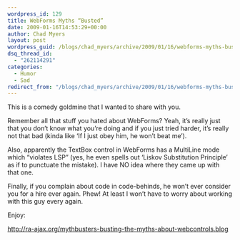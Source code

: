 ```yaml
---
wordpress_id: 129
title: WebForms Myths “Busted”
date: 2009-01-16T14:53:29+00:00
author: Chad Myers
layout: post
wordpress_guid: /blogs/chad_myers/archive/2009/01/16/webforms-myths-busted.aspx
dsq_thread_id:
  - "262114291"
categories:
  - Humor
  - Sad
redirect_from: "/blogs/chad_myers/archive/2009/01/16/webforms-myths-busted.aspx/"
---
```

This is a comedy goldmine that I wanted to share with you.

Remember all that stuff you hated about WebForms? Yeah, it’s really just that you don’t know what you’re doing and if you just tried harder, it’s really not that bad (kinda like ‘If I just obey him, he won’t beat me’).

Also, apparently the TextBox control in WebForms has a MultiLine mode which “violates LSP” (yes, he even spells out ‘Liskov Substitution Principle’ as if to punctuate the mistake). I have NO idea where they came up with that one.

Finally, if you complain about code in code-behinds, he won’t ever consider you for a hire ever again. Phew! At least I won’t have to worry about working with this guy every again.

Enjoy:

<http://ra-ajax.org/mythbusters-busting-the-myths-about-webcontrols.blog>